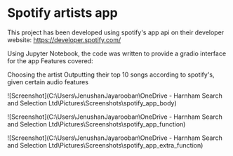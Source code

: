 # Spotify artists app 

This project has been developed using spotify's app api on their developer website: https://developer.spotify.com/

Using Jupyter Notebook, the code was written to provide a gradio interface for the app
Features covered: 

Choosing the artist
Outputting their top 10 songs according to spotify's, given certain audio features

![Screenshot](C:\Users\JenushanJayarooban\OneDrive - Harnham Search and Selection Ltd\Pictures\Screenshots\spotify_app_body)

![Screenshot](C:\Users\JenushanJayarooban\OneDrive - Harnham Search and Selection Ltd\Pictures\Screenshots\spotify_app_function)

![Screenshot](C:\Users\JenushanJayarooban\OneDrive - Harnham Search and Selection Ltd\Pictures\Screenshots\spotify_app_extra_function)
